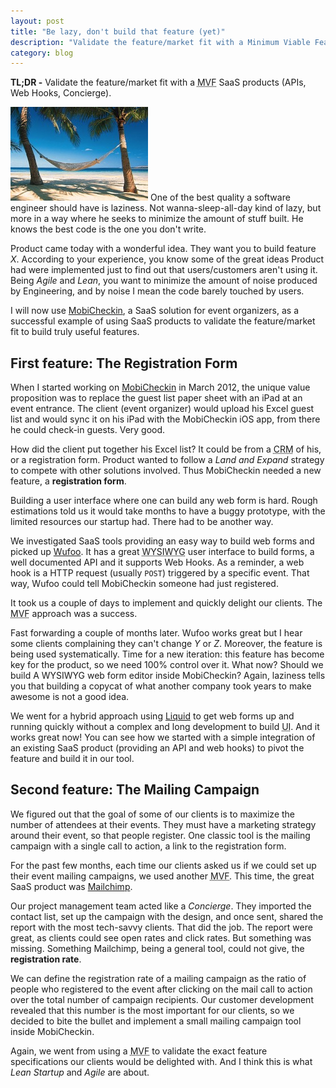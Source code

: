 ```yaml
---
layout: post
title: "Be lazy, don't build that feature (yet)"
description: "Validate the feature/market fit with a Minimum Viable Feature using other SaaS products."
category: blog
---
```


**TL;DR -** Validate the feature/market fit with a <acronym title="Minimum Viable Feature">MVF</acronym> SaaS products (APIs, Web Hooks, Concierge).

<img class="inline pull-right" src="/images/posts/hammock.jpg" alt="Hammock" />
One of the best quality a software engineer should have is laziness.
Not wanna-sleep-all-day kind of lazy, but more in a way where he seeks to minimize
the amount of stuff built. He knows the best code is the one you don't write.

Product came today with a wonderful idea. They want you to build feature _X_.
According to your experience, you know some of the great ideas Product had were implemented
just to find out that users/customers aren't using it. Being _Agile_ and _Lean_, you want to
minimize the amount of noise produced by Engineering, and by noise
I mean the code barely touched by users.

I will now use [MobiCheckin](http://www.mobicheckin.com/en),
a SaaS solution for event organizers, as a successful example of using SaaS
products to validate the feature/market fit to build truly useful features.

## First feature: The Registration Form

When I started working on [MobiCheckin](http://www.mobicheckin.com/en) in March 2012,
the unique value proposition was to replace the guest list paper sheet
with an iPad at an event entrance.
The client (event organizer) would upload his Excel guest list and would sync it on his iPad
with the MobiCheckin iOS app, from there he could check-in guests. Very good.

How did the client put together his Excel list? It could be from a
<acronym title="Customer Relationship Management">CRM</acronym> of his,
or a registration form. Product wanted to follow a _Land and Expand_ strategy
to compete with other solutions involved. Thus MobiCheckin needed
a new feature, a **registration form**.

Building a user interface where one can build any web form is hard. Rough estimations told us
it would take months to have a buggy prototype, with the limited resources our startup had.
There had to be another way.

We investigated SaaS tools providing an easy way to build web forms and picked up
[Wufoo](http://www.wufoo.com). It has a great
<acronym title="What You See Is What You Get">WYSIWYG</acronym>
user interface to build forms, a well documented API and it supports Web Hooks.
As a reminder, a web hook is a HTTP request (usually `POST`) triggered by a specific event.
That way, Wufoo could tell MobiCheckin someone had just registered.

It took us a couple of days to implement and quickly delight our clients.
The <acronym title="Minimum Viable Feature">MVF</acronym> approach was a success.

Fast forwarding a couple of months later. Wufoo works great but I hear some clients
complaining they can't change _Y_ or _Z_. Moreover, the feature is being used systematically.
Time for a new iteration: this feature has become key for the product,
so we need 100% control over it. What now? Should we build A WYSIWYG web form
editor inside MobiCheckin? Again, laziness tells you that building a copycat of
what another company took years to make awesome is not a good idea.

We went for a hybrid approach using [Liquid](http://liquidmarkup.org) to get
web forms up and running quickly without a complex and long development to build <acronym title="User Interface">UI</acronym>.
And it works great now! You can see how we started with a simple integration of an
existing SaaS product (providing an API and web hooks) to pivot the feature and
build it in our tool.

## Second feature: The Mailing Campaign

We figured out that the goal of some of our clients is to maximize the number
of attendees at their events. They must have a marketing strategy around their
event, so that people register. One classic tool is the mailing campaign with
a single call to action, a link to the registration form.


For the past few months, each time our clients asked us if we could set up their
event mailing campaigns, we used another <acronym title="Minimum Viable Feature">MVF</acronym>.
This time, the great SaaS product was [Mailchimp](http://www.mailchimp.com).

Our project management team acted like a _Concierge_.
They imported the contact list, set up the campaign with the design, and once sent,
shared the report with the most tech-savvy clients. That did the job. The report
were great, as clients could see open rates and click rates. But something was
missing. Something Mailchimp, being a general tool, could not give, the
**registration rate**.

We can define the registration rate of a mailing campaign as the ratio of people
who registered to the event after clicking on the mail call to action over the
total number of campaign recipients. Our customer development revealed that this number is the most important for
our clients, so we decided to bite the bullet and implement a small mailing
campaign tool inside MobiCheckin.

Again, we went from using a <acronym title="Minimum Viable Feature">MVF</acronym> to
validate the exact feature specifications our clients would be delighted with. And I
think this is what _Lean Startup_ and _Agile_ are about.
